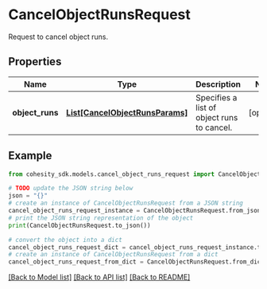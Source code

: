 # CancelObjectRunsRequest

Request to cancel object runs.

## Properties

Name | Type | Description | Notes
------------ | ------------- | ------------- | -------------
**object_runs** | [**List[CancelObjectRunsParams]**](CancelObjectRunsParams.md) | Specifies a list of object runs to cancel. | [optional] 

## Example

```python
from cohesity_sdk.models.cancel_object_runs_request import CancelObjectRunsRequest

# TODO update the JSON string below
json = "{}"
# create an instance of CancelObjectRunsRequest from a JSON string
cancel_object_runs_request_instance = CancelObjectRunsRequest.from_json(json)
# print the JSON string representation of the object
print(CancelObjectRunsRequest.to_json())

# convert the object into a dict
cancel_object_runs_request_dict = cancel_object_runs_request_instance.to_dict()
# create an instance of CancelObjectRunsRequest from a dict
cancel_object_runs_request_from_dict = CancelObjectRunsRequest.from_dict(cancel_object_runs_request_dict)
```
[[Back to Model list]](../README.md#documentation-for-models) [[Back to API list]](../README.md#documentation-for-api-endpoints) [[Back to README]](../README.md)


